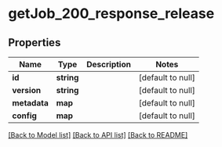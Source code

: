 # getJob_200_response_release

## Properties
Name | Type | Description | Notes
------------ | ------------- | ------------- | -------------
**id** | **string** |  | [default to null]
**version** | **string** |  | [default to null]
**metadata** | **map** |  | [default to null]
**config** | **map** |  | [default to null]

[[Back to Model list]](../README.md#documentation-for-models) [[Back to API list]](../README.md#documentation-for-api-endpoints) [[Back to README]](../README.md)


